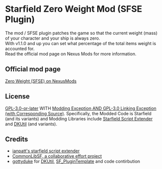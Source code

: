 # Starfield Zero Weight Mod (SFSE Plugin)
The mod / SFSE plugin patches the game so that the current weight (mass) of your character and your ship is always zero.  
With v1.1.0 and up you can set what percentage of the total items weight is accounted for.  
Read the official mod page on Nexus Mods for more information.

## Official mod page
[Zero Weight (SFSE) on NexusMods](https://www.nexusmods.com/starfield/mods/3475)

## License
[GPL-3.0-or-later](COPYING) WITH [Modding Exception AND GPL-3.0 Linking Exception (with Corresponding Source)](EXCEPTIONS). Specifically, the Modded Code is Starfield (and its variants) and Modding Libraries include [Starfield Script Extender](https://github.com/ianpatt/sfse) and [DKUtil](https://github.com/gottyduke/DKUtil/) (and variants).

## Credits
- [ianpatt's starfield script extender](https://github.com/ianpatt/sfse)
- [CommonLibSF, a collaborative effort project](https://github.com/Starfield-Reverse-Engineering/CommonLibSF)
- [gottyduke](https://github.com/gottyduke) for [DKUtil](https://github.com/gottyduke/DKUtil), [SF_PluginTemplate](https://github.com/gottyduke/SF_PluginTemplate) and code contirbution
